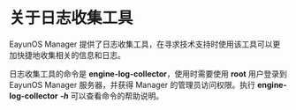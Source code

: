 # 关于日志收集工具

EayunOS Manager 提供了日志收集工具，在寻求技术支持时使用该工具可以更加快捷地收集相关的信息和日志。

日志收集工具的命令是 **engine-log-collector**，使用时需要使用 **root** 用户登录到 EayunOS Manager 服务器，并获得 Manager 的管理员访问权限。执行 **engine-log-collector** ***-h*** 可以查看命令的帮助说明。
